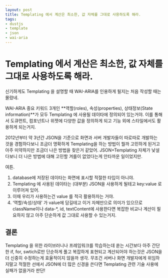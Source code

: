 ```yaml
---
layout: post
title: Templating 에서 계산은 최소한, 값 자체를 그대로 사용하도록 해라.
tags: 
- dustjs
- template
- json
- wai-aria
---
```


# Templating 에서 계산은 최소한, 값 자체를 그대로 사용하도록 해라.

신기하게도 Templating 을 설명할 때 WAI-ARIA를 인용하게 될지는 처음 작성할 때는 몰랐네. 

WAI-ARIA 중요 키워드 3개인 **역할(roles), 속성(properties), 상태정보(State information)**가 모두 Templating 에 사용될 데이타에 정의되어 있는거야. 이를 통해서 도큐먼트, 컴포넌트나 위젯에 다양한 값을 정의하게 되고 기능 외에 스타일에서도 활용하게 되는거지. 

2012년부터 약 3년간 JSON을 기준으로 화면과 서버 개발자들이 따로따로 개발하는 것을 경험하다보니 조금더 명확하게 Templating을 하는 방법이 뭘까 고민하게 된거고 아주 미약하지만 조금더 나은 방법을 찾은거 같았어. JSON+Templating 자체가 낯설다보니 더 나은 방법에 대해 고민할 겨를이 없었다는게 안타까운 일이었지만. 

여튼. 

1. database에 저장된 데이타는 화면에 표시할 적절한 타입이 아니야.
2. Templating 에 사용된 데이타는 (대부분) JSON을 사용하게 될테고 key:value 로 이루어져 있어.
3. 이때 우리가 사용하는건 value 를 적극 활용하자는 거야. 
4. ‘역할/속성/상태’ 가 value에 담길테고 이거 자체만으로 의미가 있으므로 className이나 data-*, id, textContent에 사용한다면 복잡한 비교나 계산이 필요하지 않고 아주 단순하게 값 그대로 사용할 수 있는거지. 


## 결론

Templating 을 위한 라이브러니나 프레임워크를 학습하는데 쏟는 시간보다 아주 간단한 if, for, swtich로만 단순하게 풀고 복잡하게 표현되고 계산되어야 하는것은 JSON을 더 신중히 수정하는게 효율적이지 않을까 생각. 무조건 서버나 화면 개발자에게 위임하지말고 적절한 선에서 JSON에 더 많은 신경을 쓴다면 Templating 관련 기술 사용에 실패가 없을거라 판단!